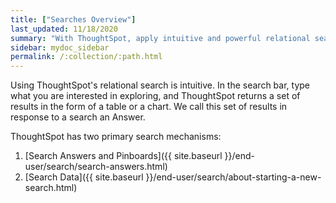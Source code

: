 ```yaml
---
title: ["Searches Overview"]
last_updated: 11/18/2020
summary: "With ThoughtSpot, apply intuitive and powerful relational search to get insights from existing Answers and Pinboards, or directly from data sources."
sidebar: mydoc_sidebar
permalink: /:collection/:path.html
---
```

Using ThoughtSpot's relational search is intuitive. In the
search bar, type what you are interested in exploring, and ThoughtSpot returns a set of results in the form of a table or a
chart. We call this set of results in response to a search an
Answer.

ThoughtSpot has two primary search mechanisms:
1. [Search Answers and Pinboards]({{ site.baseurl }}/end-user/search/search-answers.html)
2. [Search Data]({{ site.baseurl }}/end-user/search/about-starting-a-new-search.html)
